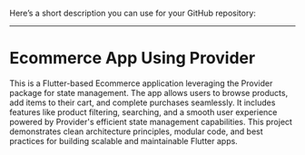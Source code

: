 Here’s a short description you can use for your GitHub repository:

---

# Ecommerce App Using Provider

This is a Flutter-based Ecommerce application leveraging the Provider package for state management. The app allows users to browse products, add items to their cart, and complete purchases seamlessly. It includes features like product filtering, searching, and a smooth user experience powered by Provider's efficient state management capabilities. This project demonstrates clean architecture principles, modular code, and best practices for building scalable and maintainable Flutter apps.
